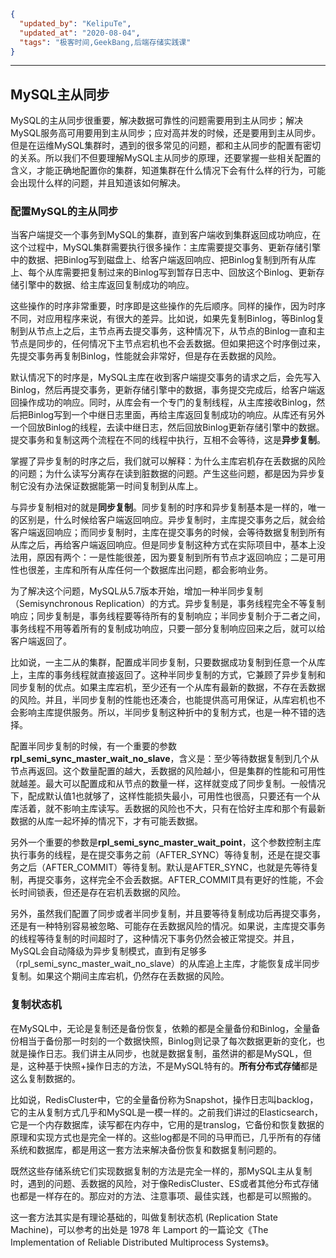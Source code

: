 ```json
{
  "updated_by": "KelipuTe",
  "updated_at": "2020-08-04",
  "tags": "极客时间,GeekBang,后端存储实践课"
}
```

---

## MySQL主从同步

MySQL的主从同步很重要，解决数据可靠性的问题需要用到主从同步；解决MySQL服务高可用要用到主从同步；应对高并发的时候，还是要用到主从同步。但是在运维MySQL集群时，遇到的很多常见的问题，都和主从同步的配置有密切的关系。所以我们不但要理解MySQL主从同步的原理，还要掌握一些相关配置的含义，才能正确地配置你的集群，知道集群在什么情况下会有什么样的行为，可能会出现什么样的问题，并且知道该如何解决。

### 配置MySQL的主从同步

当客户端提交一个事务到MySQL的集群，直到客户端收到集群返回成功响应，在这个过程中，MySQL集群需要执行很多操作：主库需要提交事务、更新存储引擎中的数据、把Binlog写到磁盘上、给客户端返回响应、把Binlog复制到所有从库上、每个从库需要把复制过来的Binlog写到暂存日志中、回放这个Binlog、更新存储引擎中的数据、给主库返回复制成功的响应。

这些操作的时序非常重要，时序即是这些操作的先后顺序。同样的操作，因为时序不同，对应用程序来说，有很大的差异。比如说，如果先复制Binlog，等Binlog复制到从节点上之后，主节点再去提交事务，这种情况下，从节点的Binlog一直和主节点是同步的，任何情况下主节点宕机也不会丢数据。但如果把这个时序倒过来，先提交事务再复制Binlog，性能就会非常好，但是存在丢数据的风险。

默认情况下的时序是，MySQL主库在收到客户端提交事务的请求之后，会先写入Binlog，然后再提交事务，更新存储引擎中的数据，事务提交完成后，给客户端返回操作成功的响应。同时，从库会有一个专门的复制线程，从主库接收Binlog，然后把Binlog写到一个中继日志里面，再给主库返回复制成功的响应。从库还有另外一个回放Binlog的线程，去读中继日志，然后回放Binlog更新存储引擎中的数据。提交事务和复制这两个流程在不同的线程中执行，互相不会等待，这是**异步复制**。

掌握了异步复制的时序之后，我们就可以解释：为什么主库宕机存在丢数据的风险的问题；为什么读写分离存在读到脏数据的问题。产生这些问题，都是因为异步复制它没有办法保证数据能第一时间复制到从库上。

与异步复制相对的就是**同步复制**。同步复制的时序和异步复制基本是一样的，唯一的区别是，什么时候给客户端返回响应。异步复制时，主库提交事务之后，就会给客户端返回响应；而同步复制时，主库在提交事务的时候，会等待数据复制到所有从库之后，再给客户端返回响应。但是同步复制这种方式在实际项目中，基本上没法用，原因有两个：一是性能很差，因为要复制到所有节点才返回响应；二是可用性也很差，主库和所有从库任何一个数据库出问题，都会影响业务。

为了解决这个问题，MySQL从5.7版本开始，增加一种半同步复制（Semisynchronous Replication）的方式。异步复制是，事务线程完全不等复制响应；同步复制是，事务线程要等待所有的复制响应；半同步复制介于二者之间，事务线程不用等着所有的复制成功响应，只要一部分复制响应回来之后，就可以给客户端返回了。

比如说，一主二从的集群，配置成半同步复制，只要数据成功复制到任意一个从库上，主库的事务线程就直接返回了。这种半同步复制的方式，它兼顾了异步复制和同步复制的优点。如果主库宕机，至少还有一个从库有最新的数据，不存在丢数据的风险。并且，半同步复制的性能也还凑合，也能提供高可用保证，从库宕机也不会影响主库提供服务。所以，半同步复制这种折中的复制方式，也是一种不错的选择。

配置半同步复制的时候，有一个重要的参数**rpl_semi_sync_master_wait_no_slave**，含义是：至少等待数据复制到几个从节点再返回。这个数量配置的越大，丢数据的风险越小，但是集群的性能和可用性就越差。最大可以配置成和从节点的数量一样，这样就变成了同步复制。一般情况下，配成默认值1也就够了，这样性能损失最小，可用性也很高，只要还有一个从库活着，就不影响主库读写。丢数据的风险也不大，只有在恰好主库和那个有最新数据的从库一起坏掉的情况下，才有可能丢数据。

另外一个重要的参数是**rpl_semi_sync_master_wait_point**，这个参数控制主库执行事务的线程，是在提交事务之前（AFTER_SYNC）等待复制，还是在提交事务之后（AFTER_COMMIT）等待复制。默认是AFTER_SYNC，也就是先等待复制，再提交事务，这样完全不会丢数据。AFTER_COMMIT具有更好的性能，不会长时间锁表，但还是存在宕机丢数据的风险。

另外，虽然我们配置了同步或者半同步复制，并且要等待复制成功后再提交事务，还是有一种特别容易被忽略、可能存在丢数据风险的情况。如果说，主库提交事务的线程等待复制的时间超时了，这种情况下事务仍然会被正常提交。并且，MySQL会自动降级为异步复制模式，直到有足够多（rpl_semi_sync_master_wait_no_slave）的从库追上主库，才能恢复成半同步复制。如果这个期间主库宕机，仍然存在丢数据的风险。

### 复制状态机

在MySQL中，无论是复制还是备份恢复，依赖的都是全量备份和Binlog，全量备份相当于备份那一时刻的一个数据快照，Binlog则记录了每次数据更新的变化，也就是操作日志。我们讲主从同步，也就是数据复制，虽然讲的都是MySQL，但是，这种基于快照+操作日志的方法，不是MySQL特有的。**所有分布式存储**都是这么复制数据的。

比如说，RedisCluster中，它的全量备份称为Snapshot，操作日志叫backlog，它的主从复制方式几乎和MySQL是一模一样的。之前我们讲过的Elasticsearch，它是一个内存数据库，读写都在内存中，它用的是translog，它备份和恢复数据的原理和实现方式也是完全一样的。这些log都是不同的马甲而已，几乎所有的存储系统和数据库，都是用这一套方法来解决备份恢复和数据复制问题的。

既然这些存储系统它们实现数据复制的方法是完全一样的，那MySQL主从复制时，遇到的问题、丢数据的风险，对于像RedisCluster、ES或者其他分布式存储也都是一样存在的。那应对的方法、注意事项、最佳实践，也都是可以照搬的。

这一套方法其实是有理论基础的，叫做复制状态机  (Replication State Machine)，可以参考的出处是 1978 年 Lamport 的一篇论文《The  Implementation of Reliable Distributed Multiprocess Systems》。